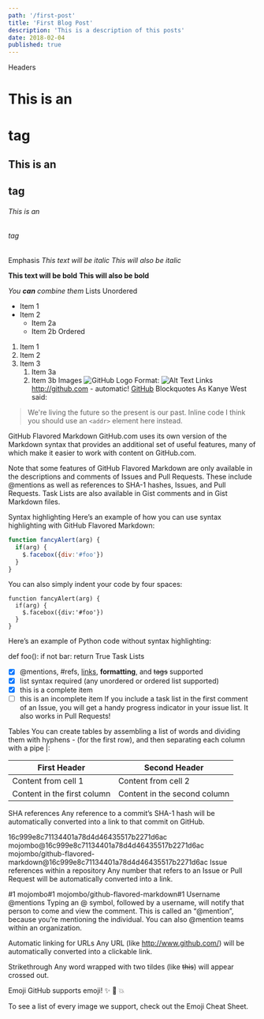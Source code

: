 ```yaml
---
path: '/first-post'
title: 'First Blog Post'
description: 'This is a description of this posts'
date: 2018-02-04
published: true
---
```


Headers
# This is an <h1> tag
## This is an <h2> tag
###### This is an <h6> tag
Emphasis
*This text will be italic*
_This will also be italic_

**This text will be bold**
__This will also be bold__

_You **can** combine them_
Lists
Unordered
* Item 1
* Item 2
  * Item 2a
  * Item 2b
Ordered
1. Item 1
1. Item 2
1. Item 3
   1. Item 3a
   1. Item 3b
Images
![GitHub Logo](/images/logo.png)
Format: ![Alt Text](url)
Links
http://github.com - automatic!
[GitHub](http://github.com)
Blockquotes
As Kanye West said:

> We're living the future so
> the present is our past.
Inline code
I think you should use an
`<addr>` element here instead.

GitHub Flavored Markdown
GitHub.com uses its own version of the Markdown syntax that provides an additional set of useful features, many of which make it easier to work with content on GitHub.com.

Note that some features of GitHub Flavored Markdown are only available in the descriptions and comments of Issues and Pull Requests. These include @mentions as well as references to SHA-1 hashes, Issues, and Pull Requests. Task Lists are also available in Gist comments and in Gist Markdown files.

Syntax highlighting
Here’s an example of how you can use syntax highlighting with GitHub Flavored Markdown:

```javascript
function fancyAlert(arg) {
  if(arg) {
    $.facebox({div:'#foo'})
  }
}
```
You can also simply indent your code by four spaces:

    function fancyAlert(arg) {
      if(arg) {
        $.facebox({div:'#foo'})
      }
    }
Here’s an example of Python code without syntax highlighting:

def foo():
    if not bar:
        return True
Task Lists
- [x] @mentions, #refs, [links](), **formatting**, and <del>tags</del> supported
- [x] list syntax required (any unordered or ordered list supported)
- [x] this is a complete item
- [ ] this is an incomplete item
If you include a task list in the first comment of an Issue, you will get a handy progress indicator in your issue list. It also works in Pull Requests!

Tables
You can create tables by assembling a list of words and dividing them with hyphens - (for the first row), and then separating each column with a pipe |:

First Header | Second Header
------------ | -------------
Content from cell 1 | Content from cell 2
Content in the first column | Content in the second column

SHA references
Any reference to a commit’s SHA-1 hash will be automatically converted into a link to that commit on GitHub.

16c999e8c71134401a78d4d46435517b2271d6ac
mojombo@16c999e8c71134401a78d4d46435517b2271d6ac
mojombo/github-flavored-markdown@16c999e8c71134401a78d4d46435517b2271d6ac
Issue references within a repository
Any number that refers to an Issue or Pull Request will be automatically converted into a link.

#1
mojombo#1
mojombo/github-flavored-markdown#1
Username @mentions
Typing an @ symbol, followed by a username, will notify that person to come and view the comment. This is called an “@mention”, because you’re mentioning the individual. You can also @mention teams within an organization.

Automatic linking for URLs
Any URL (like http://www.github.com/) will be automatically converted into a clickable link.

Strikethrough
Any word wrapped with two tildes (like ~~this~~) will appear crossed out.

Emoji
GitHub supports emoji! :sparkles: :camel: :boom:

To see a list of every image we support, check out the Emoji Cheat Sheet.

